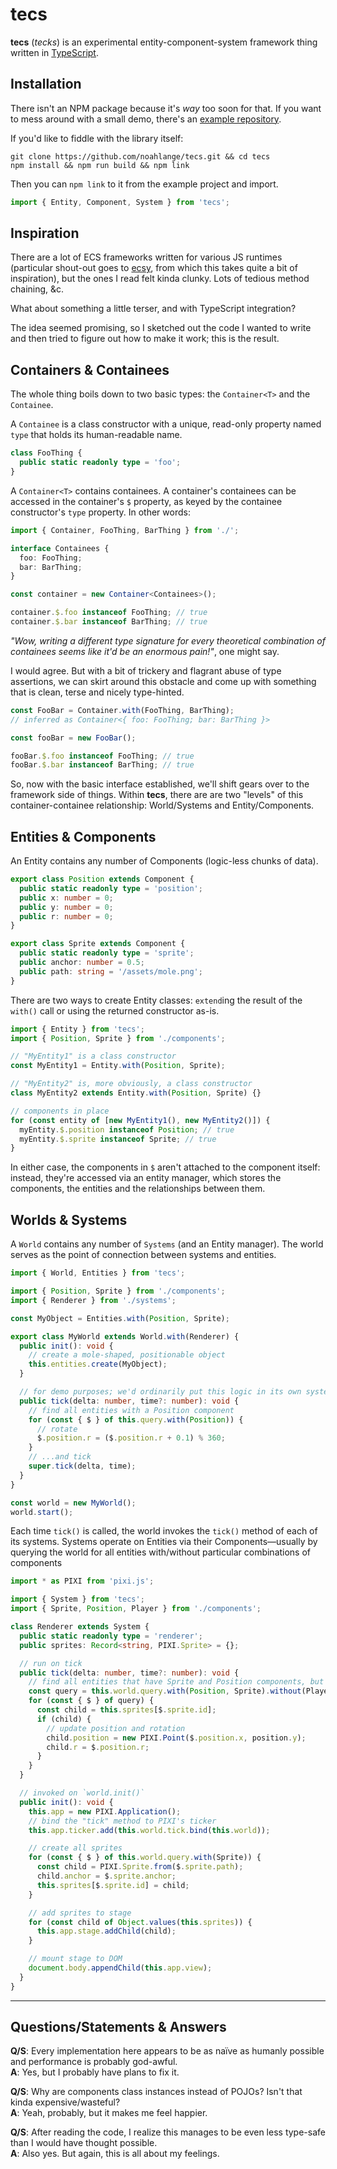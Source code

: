 # tecs

**tecs** (_tecks_) is an experimental entity-component-system framework thing written in [TypeScript](https://www.typescriptlang.org).

## Installation

There isn't an NPM package because it's _way_ too soon for that. If you want to mess around with a small demo, there's an [example repository](https://github.com/noahlange/tecs-example).

If you'd like to fiddle with the library itself:

```
git clone https://github.com/noahlange/tecs.git && cd tecs
npm install && npm run build && npm link
```

Then you can `npm link` to it from the example project and import.

```ts
import { Entity, Component, System } from 'tecs';
```

## Inspiration

There are a lot of ECS frameworks written for various JS runtimes (particular shout-out goes to [ecsy](https://ecsy.io/), from which this takes quite a bit of inspiration), but the ones I read felt kinda clunky. Lots of tedious method chaining, &c.

What about something a little terser, and with TypeScript integration?

The idea seemed promising, so I sketched out the code I wanted to write and then tried to figure out how to make it work; this is the result.

## Containers & Containees

The whole thing boils down to two basic types: the `Container<T>` and the `Containee`.

A `Containee` is a class constructor with a unique, read-only property named `type` that holds its human-readable name.

```typescript
class FooThing {
  public static readonly type = 'foo';
}
```

A `Container<T>` contains containees. A container's containees can be accessed in the container's `$` property, as keyed by the containee constructor's `type` property. In other words:

```typescript
import { Container, FooThing, BarThing } from './';

interface Containees {
  foo: FooThing;
  bar: BarThing;
}

const container = new Container<Containees>();

container.$.foo instanceof FooThing; // true
container.$.bar instanceof BarThing; // true
```

_"Wow, writing a different type signature for every theoretical combination of containees seems like it'd be an enormous pain!"_, one might say.

I would agree. But with a bit of trickery and flagrant abuse of type assertions, we can skirt around this obstacle and come up with something that is clean, terse and nicely type-hinted.

```typescript
const FooBar = Container.with(FooThing, BarThing);
// inferred as Container<{ foo: FooThing; bar: BarThing }>

const fooBar = new FooBar();

fooBar.$.foo instanceof FooThing; // true
fooBar.$.bar instanceof BarThing; // true
```

So, now with the basic interface established, we'll shift gears over to the framework side of things. Within **tecs**, there are are two "levels" of this container-containee relationship: World/Systems and Entity/Components.

## Entities & Components

An Entity contains any number of Components (logic-less chunks of data).

```typescript
export class Position extends Component {
  public static readonly type = 'position';
  public x: number = 0;
  public y: number = 0;
  public r: number = 0;
}

export class Sprite extends Component {
  public static readonly type = 'sprite';
  public anchor: number = 0.5;
  public path: string = '/assets/mole.png';
}
```

There are two ways to create Entity classes: `extend`ing the result of the `with()` call or using the returned constructor as-is.

```typescript
import { Entity } from 'tecs';
import { Position, Sprite } from './components';

// "MyEntity1" is a class constructor
const MyEntity1 = Entity.with(Position, Sprite);

// "MyEntity2" is, more obviously, a class constructor
class MyEntity2 extends Entity.with(Position, Sprite) {}

// components in place
for (const entity of [new MyEntity1(), new MyEntity2()]) {
  myEntity.$.position instanceof Position; // true
  myEntity.$.sprite instanceof Sprite; // true
}
```

In either case, the components in `$` aren't attached to the component itself: instead, they're accessed via an entity manager, which stores the components, the entities and the relationships between them.

## Worlds & Systems

A `World` contains any number of `Systems` (and an Entity manager). The world serves as the point of connection between systems and entities.

```typescript
import { World, Entities } from 'tecs';

import { Position, Sprite } from './components';
import { Renderer } from './systems';

const MyObject = Entities.with(Position, Sprite);

export class MyWorld extends World.with(Renderer) {
  public init(): void {
    // create a mole-shaped, positionable object
    this.entities.create(MyObject);
  }

  // for demo purposes; we'd ordinarily put this logic in its own system
  public tick(delta: number, time?: number): void {
    // find all entities with a Position component
    for (const { $ } of this.query.with(Position)) {
      // rotate
      $.position.r = ($.position.r + 0.1) % 360;
    }
    // ...and tick
    super.tick(delta, time);
  }
}

const world = new MyWorld();
world.start();
```

Each time `tick()` is called, the world invokes the `tick()` method of each of its systems.
Systems operate on Entities via their Components—usually by querying the world for all entities with/without particular combinations of components

```typescript
import * as PIXI from 'pixi.js';

import { System } from 'tecs';
import { Sprite, Position, Player } from './components';

class Renderer extends System {
  public static readonly type = 'renderer';
  public sprites: Record<string, PIXI.Sprite> = {};

  // run on tick
  public tick(delta: number, time?: number): void {
    // find all entities that have Sprite and Position components, but not a Player
    const query = this.world.query.with(Position, Sprite).without(Player);
    for (const { $ } of query) {
      const child = this.sprites[$.sprite.id];
      if (child) {
        // update position and rotation
        child.position = new PIXI.Point($.position.x, position.y);
        child.r = $.position.r;
      }
    }
  }

  // invoked on `world.init()`
  public init(): void {
    this.app = new PIXI.Application();
    // bind the "tick" method to PIXI's ticker
    this.app.ticker.add(this.world.tick.bind(this.world));

    // create all sprites
    for (const { $ } of this.world.query.with(Sprite)) {
      const child = PIXI.Sprite.from($.sprite.path);
      child.anchor = $.sprite.anchor;
      this.sprites[$.sprite.id] = child;
    }

    // add sprites to stage
    for (const child of Object.values(this.sprites)) {
      this.app.stage.addChild(child);
    }

    // mount stage to DOM
    document.body.appendChild(this.app.view);
  }
}
```

---

## Questions/Statements & Answers

**Q/S**: Every implementation here appears to be as naïve as humanly possible and performance is probably god-awful.  
**A**: Yes, but I probably have plans to fix it.

**Q/S**: Why are components class instances instead of POJOs? Isn't that kinda expensive/wasteful?  
**A**: Yeah, probably, but it makes me feel happier.

**Q/S**: After reading the code, I realize this manages to be even less type-safe than I would have thought possible.  
**A**: Also yes. But again, this is all about my feelings.
